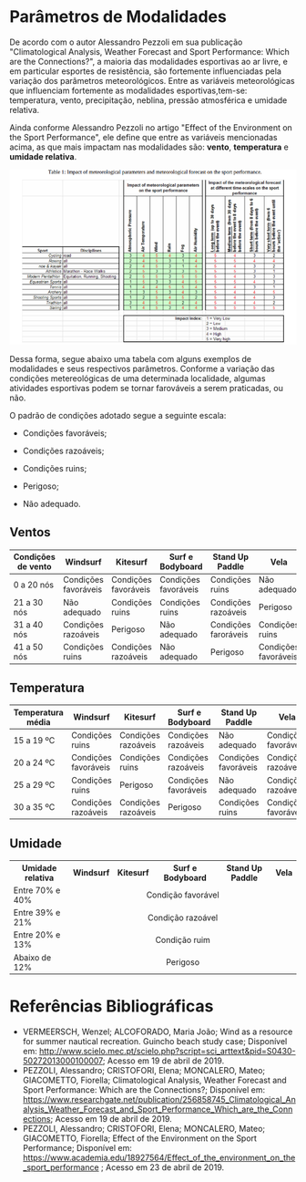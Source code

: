 # Parâmetros de Modalidades 

De acordo com o autor Alessandro Pezzoli em sua publicação "Climatological Analysis, Weather Forecast and Sport Performance: Which are the Connections?", a maioria das modalidades esportivas ao ar livre, e em particular esportes de resistência, são fortemente influenciadas pela variação dos parâmetros meteorológicos. Entre as variáveis meteorológicas que influenciam fortemente as modalidades esportivas,tem-se: temperatura, vento, precipitação, neblina, pressão atmosférica e umidade relativa.

Ainda conforme Alessandro Pezzoli no artigo "Effect of the Environment on the Sport Performance", ele define que entre as variáveis mencionadas acima, as que mais impactam nas modalidades são: **vento**, **temperatura** e **umidade relativa**. 

<div class="space"></div> 

![](../assets/imgs/sport/justificativa.png)

<div class="space"></div> 

Dessa forma, segue abaixo uma tabela com alguns exemplos de modalidades e seus respectivos parâmetros. Conforme a variação das condições metereológicas de uma determinada localidade, algumas atividades esportivas podem se tornar farováveis a serem praticadas, ou não.

O padrão de condições adotado segue a seguinte escala: 

* Condições favoráveis;

* Condições razoáveis;

* Condições ruins;

* Perigoso;

* Não adequado.

## Ventos

| Condições de vento | Windsurf | Kitesurf | Surf e Bodyboard | Stand Up Paddle | Vela |
| - | - | - | - | - | - |
0 a 20 nós | Condições favoráveis  | Condições favoráveis  | Condições favoráveis | Condições ruins | Não adequado |
21 a 30 nós | Não adequado  | Condições ruins | Condições ruins | Condições razoáveis | Perigoso |
31 a 40 nós | Condições razoáveis | Perigoso | Não adequado | Condições faroráveis | Condições ruins |
41 a 50 nós | Condições ruins | Condições razoáveis | Não adequado | Perigoso | Condições favoráveis |


<div class="space"></div> 

## Temperatura

| Temperatura média | Windsurf | Kitesurf | Surf e Bodyboard | Stand Up Paddle | Vela |
| - | - | - | - | - | - |
15 a 19 ºC | Condições ruins | Condições razoáveis | Condições razoáveis | Não adequado | Condições favoráveis |
20 a 24 ºC | Condições favoráveis | Condições ruins | Condições razoáveis | Condições favoráveis | Condições razoáveis |
25 a 29 ºC | Condições ruins | Perigoso | Condições favoráveis | Não adequado | Condições razoáveis |
30 a 35 ºC | Condições razoáveis | Condições razoáveis | Perigoso | Condições ruins | Condições favoráveis |


## Umidade

<table>
  <tr>
    <th>Umidade relativa</th>
    <th>Windsurf</th>
    <th>Kitesurf</th>
    <th>Surf e Bodyboard</th>
    <th>Stand Up Paddle</th>
    <th>Vela</th>
  </tr>
  <tr>
    <td>Entre 70% e 40%</td>
    <td align="center" colspan="5">Condição favorável</td>
  </tr>
  <tr>
    <td>Entre 39% e 21%</td>
    <td align="center" colspan="5">Condição razoável</td>
  </tr>
  <tr>
    <td>Entre 20% e 13%</td>
    <td align="center" colspan="5">Condição ruim</td>
 
  </tr>
  <tr>
    <td>Abaixo de 12%</td>
    <td align="center" colspan="5">Perigoso</td>
  </tr>
</table>

<div class="space"></div> 

# Referências Bibliográficas 

- VERMEERSCH, Wenzel; ALCOFORADO, Maria João; Wind as a resource for summer nautical recreation. Guincho beach study case; Disponível em: <http://www.scielo.mec.pt/scielo.php?script=sci_arttext&pid=S0430-50272013000100007>; Acesso em 19 de abril de 2019.
- PEZZOLI, Alessandro; CRISTOFORI, Elena; MONCALERO, Mateo; GIACOMETTO, Fiorella; Climatological Analysis, Weather Forecast and Sport Performance: Which are the Connections?; Disponível em: <https://www.researchgate.net/publication/256858745_Climatological_Analysis_Weather_Forecast_and_Sport_Performance_Which_are_the_Connections>; Acesso em 19 de abril de 2019.
- PEZZOLI, Alessandro; CRISTOFORI, Elena; MONCALERO, Mateo; GIACOMETTO, Fiorella; Effect of the Environment on the Sport Performance; Disponível em: <https://www.academia.edu/18927564/Effect_of_the_environment_on_the_sport_performance>
; Acesso em 23 de abril de 2019.